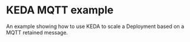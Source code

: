 # KEDA MQTT example

An example showing how to use KEDA to scale a Deployment based on a MQTT retained message.

